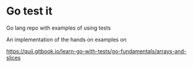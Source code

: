 # Go test it

Go lang repo with examples of using tests

An implementation of the hands on examples on

https://quii.gitbook.io/learn-go-with-tests/go-fundamentals/arrays-and-slices 